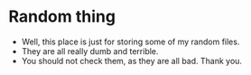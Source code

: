# Random thing

- Well, this place is just for storing some of my random files.
- They are all really dumb and terrible.
- You should not check them, as they are all bad. Thank you.



